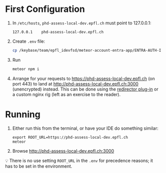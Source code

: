 # First Configuration

1. In `/etc/hosts`, `phd-assess-local-dev.epfl.ch` must point to 127.0.0.1:
   ```
   127.0.0.1	phd-assess-local-dev.epfl.ch
   ```
2. Create `.env` file:
   ```bash
   cp /keybase/team/epfl_idevfsd/meteor-account-entra-app/ENTRA-AUTH-INFO.local-dev .env
   ```
3. Run
   ```bash
   meteor npm i
   ```
4. Arrange for your requests to https://phd-assess-local-dev.epfl.ch (on port 443) to land at http://phd-assess-local-dev.epfl.ch:3000 (unencrypted) instead. This can be done using the [redirector plug-in](https://addons.mozilla.org/en-US/firefox/addon/redirector/) or a custom nginx rig (left as an exercise to the reader).

# Running

1. Either run this from the terminal, or have your IDE do something similar:
   ```
   export ROOT_URL=https://phd-assess-local-dev.epfl.ch
   meteor
   ```
2. Browse http://phd-assess-local-dev.epfl.ch:3000

💡 There is no use setting `ROOT_URL` in the `.env` for precedence reasons; it has to be set in the environment.
